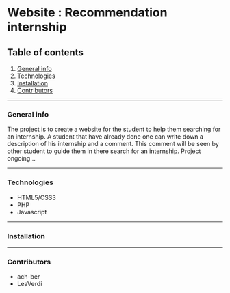 # Website : Recommendation internship
## Table of contents
1. [General info](#general-info)
2. [Technologies](#technologies)
3. [Installation](#installation)
4. [Contributors](#contributors)
***
### General info
The project is to create a website for the student to help them searching for an internship. A student that have already done one can write down a description of his internship and a comment. This comment will be seen by other student to guide them in there search for an internship.
Project ongoing...
***
### Technologies
* HTML5/CSS3
* PHP
* Javascript
***
### Installation
***
### Contributors
* ach-ber
* LeaVerdi
